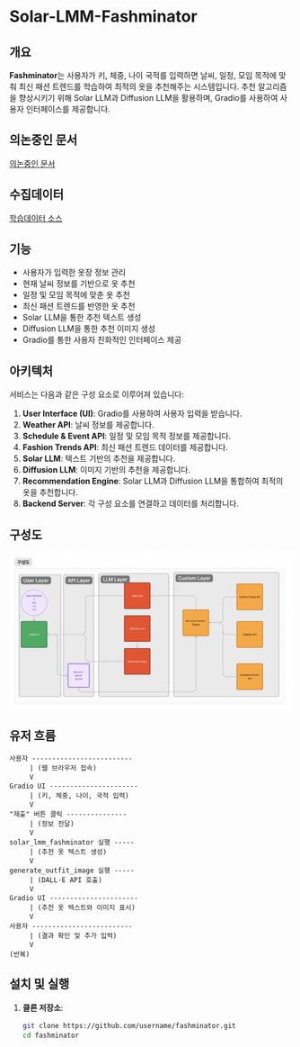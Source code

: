# Solar-LMM-Fashminator

## 개요

**Fashminator**는 사용자가 키, 체중, 나이 국적를 입력하면 날씨, 일정, 모임 목적에 맞춰 최신 패션 트렌드를 학습하여 최적의 옷을 추천해주는 시스템입니다. 추천 알고리즘을 향상시키기 위해 Solar LLM과 Diffusion LLM을 활용하며, Gradio를 사용하여 사용자 인터페이스를 제공합니다.


## 의논중인 문서
[의논중인 문서](https://docs.google.com/document/d/132_GdweLA4OVlep6Rywna2vfH2TXkhGr_9l2hu02ILo/edit?usp=sharing)

## 수집데이터
[학습데이터 소스]()


## 기능

- 사용자가 입력한 옷장 정보 관리
- 현재 날씨 정보를 기반으로 옷 추천
- 일정 및 모임 목적에 맞춘 옷 추천
- 최신 패션 트렌드를 반영한 옷 추천
- Solar LLM을 통한 추천 텍스트 생성
- Diffusion LLM을 통한 추천 이미지 생성
- Gradio를 통한 사용자 친화적인 인터페이스 제공

## 아키텍처 

서비스는 다음과 같은 구성 요소로 이루어져 있습니다:
1. **User Interface (UI)**: Gradio를 사용하여 사용자 입력을 받습니다.
2. **Weather API**: 날씨 정보를 제공합니다.
3. **Schedule & Event API**: 일정 및 모임 목적 정보를 제공합니다.
4. **Fashion Trends API**: 최신 패션 트렌드 데이터를 제공합니다.
5. **Solar LLM**: 텍스트 기반의 추천을 제공합니다.
6. **Diffusion LLM**: 이미지 기반의 추천을 제공합니다.
7. **Recommendation Engine**: Solar LLM과 Diffusion LLM을 통합하여 최적의 옷을 추천합니다.
9. **Backend Server**: 각 구성 요소를 연결하고 데이터를 처리합니다.


## 구성도 
![구성도](./assets/solar_LLM_fachionitor_architecture.png)


## 유저 흐름

```
사용자 -------------------------
     | (웹 브라우저 접속)
     V
Gradio UI ----------------------
     | (키, 체중, 나이, 국적 입력)
     V
"제출" 버튼 클릭 ---------------
     | (정보 전달)
     V
solar_lmm_fashminator 실행 -----
     | (추천 옷 텍스트 생성)
     V
generate_outfit_image 실행 -----
     | (DALL·E API 호출)
     V
Gradio UI ----------------------
     | (추천 옷 텍스트와 이미지 표시)
     V
사용자 -------------------------
     | (결과 확인 및 추가 입력)
     V
(반복)
```

## 설치 및 실행

1. **클론 저장소**:
   ```bash
   git clone https://github.com/username/fashminator.git
   cd fashminator
